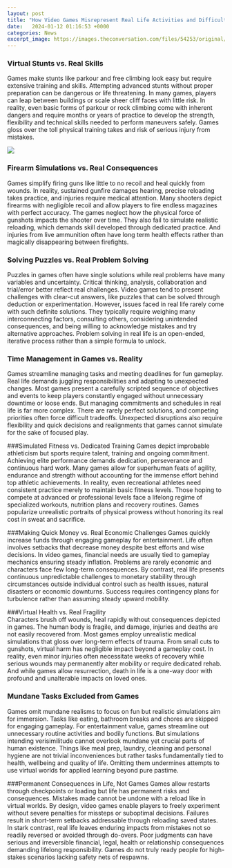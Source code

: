 ```yaml
---
layout: post
title: "How Video Games Misrepresent Real Life Activities and Difficulties"
date:   2024-01-12 01:16:53 +0000
categories: News
excerpt_image: https://images.theconversation.com/files/54253/original/gny5v2ry-1405683858.jpg?ixlib=rb-1.1.0&amp;q=45&amp;auto=format&amp;w=926&amp;fit=clip
---
```

### Virtual Stunts vs. Real Skills
Games make stunts like parkour and free climbing look easy but require extensive training and skills. Attempting advanced stunts without proper preparation can be dangerous or life threatening. In many games, players can leap between buildings or scale sheer cliff faces with little risk. In reality, even basic forms of parkour or rock climbing come with inherent dangers and require months or years of practice to develop the strength, flexibility and technical skills needed to perform maneuvers safely. Games gloss over the toll physical training takes and risk of serious injury from mistakes.


![](https://images.theconversation.com/files/54253/original/gny5v2ry-1405683858.jpg?ixlib=rb-1.1.0&amp;q=45&amp;auto=format&amp;w=926&amp;fit=clip)
### Firearm Simulations vs. Real Consequences 
Games simplify firing guns like little to no recoil and heal quickly from wounds. In reality, sustained gunfire damages hearing, precise reloading takes practice, and injuries require medical attention. Many shooters depict firearms with negligible recoil and allow players to fire endless magazines with perfect accuracy. The games neglect how the physical force of gunshots impacts the shooter over time. They also fail to simulate realistic reloading, which demands skill developed through dedicated practice. And injuries from live ammunition often have long term health effects rather than magically disappearing between firefights.

### Solving Puzzles vs. Real Problem Solving
Puzzles in games often have single solutions while real problems have many variables and uncertainty. Critical thinking, analysis, collaboration and trial/error better reflect real challenges. Video games tend to present challenges with clear-cut answers, like puzzles that can be solved through deduction or experimentation. However, issues faced in real life rarely come with such definite solutions. They typically require weighing many interconnecting factors, consulting others, considering unintended consequences, and being willing to acknowledge mistakes and try alternative approaches. Problem solving in real life is an open-ended, iterative process rather than a simple formula to unlock. 

### Time Management in Games vs. Reality
Games streamline managing tasks and meeting deadlines for fun gameplay. Real life demands juggling responsibilities and adapting to unexpected changes. Most games present a carefully scripted sequence of objectives and events to keep players constantly engaged without unnecessary downtime or loose ends. But managing commitments and schedules in real life is far more complex. There are rarely perfect solutions, and competing priorities often force difficult tradeoffs. Unexpected disruptions also require flexibility and quick decisions and realignments that games cannot simulate for the sake of focused play.

###Simulated Fitness vs. Dedicated Training
Games depict improbable athleticism but sports require talent, training and ongoing commitment. Achieving elite performance demands dedication, perseverance and continuous hard work. Many games allow for superhuman feats of agility, endurance and strength without accounting for the immense effort behind top athletic achievements. In reality, even recreational athletes need consistent practice merely to maintain basic fitness levels. Those hoping to compete at advanced or professional levels face a lifelong regime of specialized workouts, nutrition plans and recovery routines. Games popularize unrealistic portraits of physical prowess without honoring its real cost in sweat and sacrifice.

###Making Quick Money vs. Real Economic Challenges 
Games quickly increase funds through engaging gameplay for entertainment. Life often involves setbacks that decrease money despite best efforts and wise decisions. In video games, financial needs are usually tied to gameplay mechanics ensuring steady inflation. Problems are rarely economic and characters face few long-term consequences. By contrast, real life presents continuous unpredictable challenges to monetary stability through circumstances outside individual control such as health issues, natural disasters or economic downturns. Success requires contingency plans for turbulence rather than assuming steady upward mobility.

###Virtual Health vs. Real Fragility   
Characters brush off wounds, heal rapidly without consequences depicted in games. The human body is fragile, and damage, injuries and deaths are not easily recovered from. Most games employ unrealistic medical simulations that gloss over long-term effects of trauma. From small cuts to gunshots, virtual harm has negligible impact beyond a gameplay cost. In reality, even minor injuries often necessitate weeks of recovery while serious wounds may permanently alter mobility or require dedicated rehab. And while games allow resurrection, death in life is a one-way door with profound and unalterable impacts on loved ones. 

### Mundane Tasks Excluded from Games
Games omit mundane realisms to focus on fun but realistic simulations aim for immersion. Tasks like eating, bathroom breaks and chores are skipped for engaging gameplay. For entertainment value, games streamline out unnecessary routine activities and bodily functions. But simulations intending verisimilitude cannot overlook mundane yet crucial parts of human existence. Things like meal prep, laundry, cleaning and personal hygiene are not trivial inconveniences but rather tasks fundamentally tied to health, wellbeing and quality of life. Omitting them undermines attempts to use virtual worlds for applied learning beyond pure pastime.

###Permanent Consequences in Life, Not Games
Games allow restarts through checkpoints or loading but life has permanent risks and consequences. Mistakes made cannot be undone with a reload like in virtual worlds. By design, video games enable players to freely experiment without severe penalties for missteps or suboptimal decisions. Failures result in short-term setbacks addressable through reloading saved states. In stark contrast, real life leaves enduring impacts from mistakes not so readily reversed or avoided through do-overs. Poor judgments can have serious and irreversible financial, legal, health or relationship consequences demanding lifelong responsibility. Games do not truly ready people for high-stakes scenarios lacking safety nets of respawns.